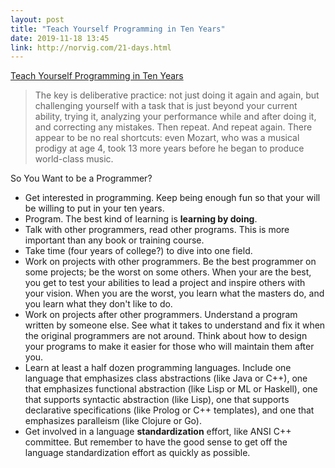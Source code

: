 ```yaml
---
layout: post
title: "Teach Yourself Programming in Ten Years"
date: 2019-11-18 13:45
link: http://norvig.com/21-days.html
---
```


[Teach Yourself Programming in Ten Years](http://norvig.com/21-days.html)

> The key is deliberative practice: not just doing it again and again, but challenging yourself with a task that is just beyond your current ability, trying it, analyzing your performance while and after doing it, and correcting any mistakes. Then repeat. And repeat again. There appear to be no real shortcuts: even Mozart, who was a musical prodigy at age 4, took 13 more years before he began to produce world-class music.

So You Want to be a Programmer?

* Get interested in programming. Keep being enough fun so that your will be willing to put in your ten years.
* Program. The best kind of learning is **learning by doing**.
* Talk with other programmers, read other programs. This is more important than any book or training course.
* Take time (four years of college?) to dive into one field.
* Work on projects with other programmers. Be the best programmer on some projects; be the worst on some others. When your are the best, you get to test your abilities to lead a project and inspire others with your vision. When you are the worst, you learn what the masters do, and you learn what they don't like to do.
* Work on projects after other programmers. Understand a program written by someone else.  See what it takes to understand and fix it when the original programmers are not around. Think about how to design your programs to make it easier for those who will maintain them after you.
* Learn at least a half dozen programming languages. Include one language that emphasizes class abstractions (like Java or C++), one that emphasizes functional abstraction (like Lisp or ML or Haskell), one that supports syntactic abstraction (like Lisp), one that supports declarative specifications (like Prolog or C++ templates), and one that emphasizes paralleism (like Clojure or Go).
* Get involved in a language **standardization** effort, like ANSI C++ committee. But remember to have the good sense to get off the language standardization effort as quickly as possible.